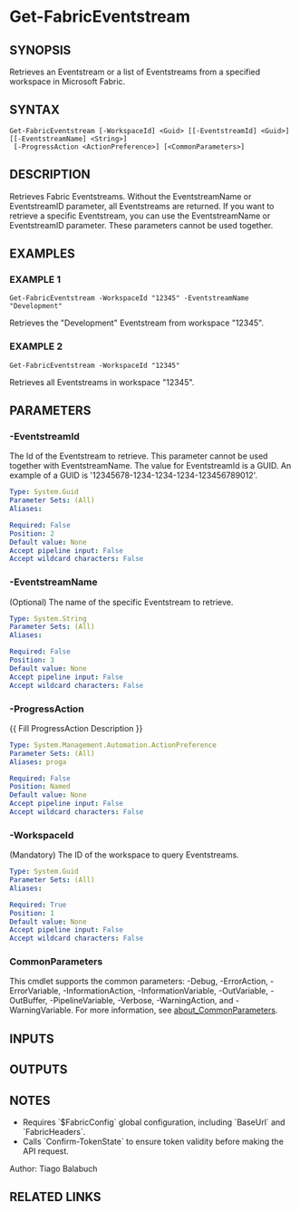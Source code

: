 ﻿---
external help file: FabricTools-help.xml
Module Name: FabricTools
online version: https://learn.microsoft.com/en-us/rest/api/fabric/eventhouse/items/list-eventhouses?tabs=HTTP
schema: 2.0.0
---

# Get-FabricEventstream

## SYNOPSIS
Retrieves an Eventstream or a list of Eventstreams from a specified workspace in Microsoft Fabric.

## SYNTAX

```
Get-FabricEventstream [-WorkspaceId] <Guid> [[-EventstreamId] <Guid>] [[-EventstreamName] <String>]
 [-ProgressAction <ActionPreference>] [<CommonParameters>]
```

## DESCRIPTION
Retrieves Fabric Eventstreams.
Without the EventstreamName or EventstreamID parameter, all Eventstreams are returned.
If you want to retrieve a specific Eventstream, you can use the EventstreamName or EventstreamID parameter.
These
parameters cannot be used together.

## EXAMPLES

### EXAMPLE 1
```
Get-FabricEventstream -WorkspaceId "12345" -EventstreamName "Development"
```

Retrieves the "Development" Eventstream from workspace "12345".

### EXAMPLE 2
```
Get-FabricEventstream -WorkspaceId "12345"
```

Retrieves all Eventstreams in workspace "12345".

## PARAMETERS

### -EventstreamId
The Id of the Eventstream to retrieve.
This parameter cannot be used together with EventstreamName.
The value for EventstreamId is a GUID.
An example of a GUID is '12345678-1234-1234-1234-123456789012'.

```yaml
Type: System.Guid
Parameter Sets: (All)
Aliases:

Required: False
Position: 2
Default value: None
Accept pipeline input: False
Accept wildcard characters: False
```

### -EventstreamName
(Optional) The name of the specific Eventstream to retrieve.

```yaml
Type: System.String
Parameter Sets: (All)
Aliases:

Required: False
Position: 3
Default value: None
Accept pipeline input: False
Accept wildcard characters: False
```

### -ProgressAction
{{ Fill ProgressAction Description }}

```yaml
Type: System.Management.Automation.ActionPreference
Parameter Sets: (All)
Aliases: proga

Required: False
Position: Named
Default value: None
Accept pipeline input: False
Accept wildcard characters: False
```

### -WorkspaceId
(Mandatory) The ID of the workspace to query Eventstreams.

```yaml
Type: System.Guid
Parameter Sets: (All)
Aliases:

Required: True
Position: 1
Default value: None
Accept pipeline input: False
Accept wildcard characters: False
```

### CommonParameters
This cmdlet supports the common parameters: -Debug, -ErrorAction, -ErrorVariable, -InformationAction, -InformationVariable, -OutVariable, -OutBuffer, -PipelineVariable, -Verbose, -WarningAction, and -WarningVariable. For more information, see [about_CommonParameters](http://go.microsoft.com/fwlink/?LinkID=113216).

## INPUTS

## OUTPUTS

## NOTES
- Requires \`$FabricConfig\` global configuration, including \`BaseUrl\` and \`FabricHeaders\`.
- Calls \`Confirm-TokenState\` to ensure token validity before making the API request.

Author: Tiago Balabuch

## RELATED LINKS
